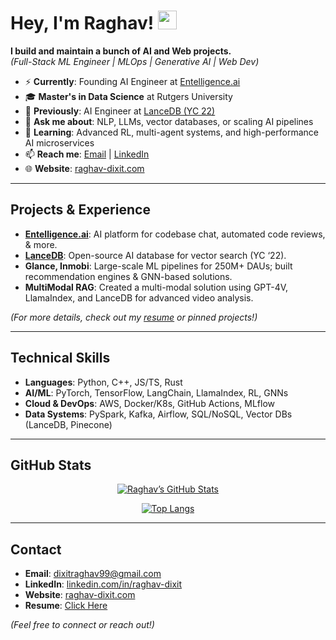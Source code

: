 <!-- Replace "raghavdixit99" everywhere with your actual username -->

# Hey, I'm Raghav! <img src="https://media.giphy.com/media/hvRJCLFzcasrR4ia7z/giphy.gif" width="30px">

**I build and maintain a bunch of AI and Web projects.**  
*(Full-Stack ML Engineer | MLOps | Generative AI | Web Dev)*

- ⚡ **Currently**: Founding AI Engineer at [Entelligence.ai](https://entelligence.ai)
- 🎓 **Master's in Data Science** at Rutgers University
- 🏫 **Previously**: AI Engineer at [LanceDB (YC 22)](https://github.com/lancedb)
- 💬 **Ask me about**: NLP, LLMs, vector databases, or scaling AI pipelines
- 🌱 **Learning**: Advanced RL, multi-agent systems, and high-performance AI microservices
- 📫 **Reach me**: [Email](mailto:dixitraghav99@gmail.com) | [LinkedIn](https://linkedin.com/in/raghav-dixit)
- 🌐 **Website**: [raghav-dixit.com](https://raghav-dixit.com/)

---

## Projects & Experience

- **[Entelligence.ai](https://entelligence.ai)**: AI platform for codebase chat, automated code reviews, & more.
- **[LanceDB](https://github.com/lancedb)**: Open-source AI database for vector search (YC ‘22).
- **Glance, Inmobi**: Large-scale ML pipelines for 250M+ DAUs; built recommendation engines & GNN-based solutions.
- **MultiModal RAG**: Created a multi-modal solution using GPT-4V, LlamaIndex, and LanceDB for advanced video analysis.

*(For more details, check out my [resume](https://github.com/raghavdixit99/raghavdixit99/blob/main/Raghav_latest_resume_concise.pdf) or pinned projects!)*

---

## Technical Skills

- **Languages**: Python, C++, JS/TS, Rust
- **AI/ML**: PyTorch, TensorFlow, LangChain, LlamaIndex, RL, GNNs
- **Cloud & DevOps**: AWS, Docker/K8s, GitHub Actions, MLflow
- **Data Systems**: PySpark, Kafka, Airflow, SQL/NoSQL, Vector DBs (LanceDB, Pinecone)

---

## GitHub Stats

<div align="center">
  
[![Raghav’s GitHub Stats](https://github-readme-stats.vercel.app/api?username=raghavdixit99&show_icons=true&theme=dark)](https://github.com/anuraghazra/github-readme-stats)
  
[![Top Langs](https://github-readme-stats.vercel.app/api/top-langs/?username=raghavdixit99&layout=compact&theme=dark)](https://github.com/anuraghazra/github-readme-stats)

</div>

---

## Contact

- **Email**: [dixitraghav99@gmail.com](mailto:dixitraghav99@gmail.com)
- **LinkedIn**: [linkedin.com/in/raghav-dixit](https://linkedin.com/in/raghav-dixit)
- **Website**: [raghav-dixit.com](https://raghav-dixit.com/)
- **Resume**: [Click Here](https://github.com/raghavdixit99/raghavdixit99/blob/main/Raghav_latest_resume_concise.pdf)

*(Feel free to connect or reach out!)*

